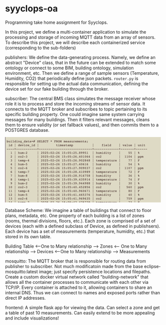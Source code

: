 # syyclops-oa
Programming take home assignment for Syyclops. 

In this project, we define a multi-container application to simulate the processing and storage of incoming MQTT data from an array of sensors. To describe this project, we will describe each containerized service (corresponding to the sub-folders)

publishers: 
We define the data-generating process. Namely, we define an abstract "Device" class, that in the future can be extended to match some ontology or connect to some BIM, building ontology, simulation environment, etc. Then we define a range of sample sensors (Temperature, Humidity, CO2) that periodically define json packets. `router.py` is responsible for setting up the actual data communication, defining the device set for our fake building through the broker. 

subscriber:
The central BMS class simulates the message receiver whose role it is to process and store the incoming streams of sensor data. It connects to the MQTT broker and subscribes to topic pertaining to its specific building property. One could imagine same system carrying messages for many buildings. Then it filters relevant messages, cleans them to ensure validity (or set fallback values), and then commits them to a POSTGRES database. 

![Alt text](database_image.png "Data being logged")

Database Scheme: We imagine a table of buildings that connect to floor plans, metadata, etc. One property of each building is a list of zones (rooms, thermal divisions, floors, etc.).
Each zone is comprised of a set of devices (each with a defined subclass of Device, as defined in publishsers). Each device has a set of measurements (temperature, humidity, etc.) that stored in its own table. 

Building Table <--One to Many relationship --> Zones <-- One to Many relationship --> Devices <--One to Many relationship --> Measurements

mosquitto: 
The MQTT broker that is responsible for routing data from publisher to subscriber. Not much modificatoin made from the base eclipse-mosquitto:latest image; just specify persistence locations and filepaths. Create a custom docker virtual network called "building-network" that allows all the container processes to communicate with each other via TCP/IP. Every container is attached to it, allowing containers to share an internal DNS. Thus we can connect to names and exposed ports rather than direct IP addresses. 

frontend: 
A simple flask app for viewing the data. Can select a zone and get a table of past 10 measurements. Can easily extend to be more appealing and include visualizations!
